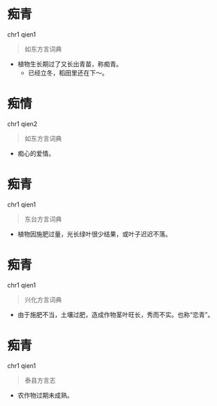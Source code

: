 # 痴青
chr1 qien1
> 如东方言词典
- 植物生长期过了又长出青苗，称痴青。
  - 已经立冬，稻田里还在下～。

# 痴情
chr1 qien2
> 如东方言词典
- 痴心的爱情。

# 痴青
chr1 qien1
> 东台方言词典
- 植物因施肥过量，光长绿叶很少结果，或叶子迟迟不落。

# 痴青
chr1 qien1
> 兴化方言词典
- 由于施肥不当，土壤过肥，造成作物茎叶旺长，秀而不实。也称“恋青”。

# 痴青
chr1 qien1
> 泰县方言志
- 农作物过期未成熟。
